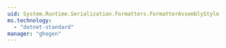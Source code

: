 ```yaml
---
uid: System.Runtime.Serialization.Formatters.FormatterAssemblyStyle
ms.technology: 
  - "dotnet-standard"
manager: "ghogen"
---
```

